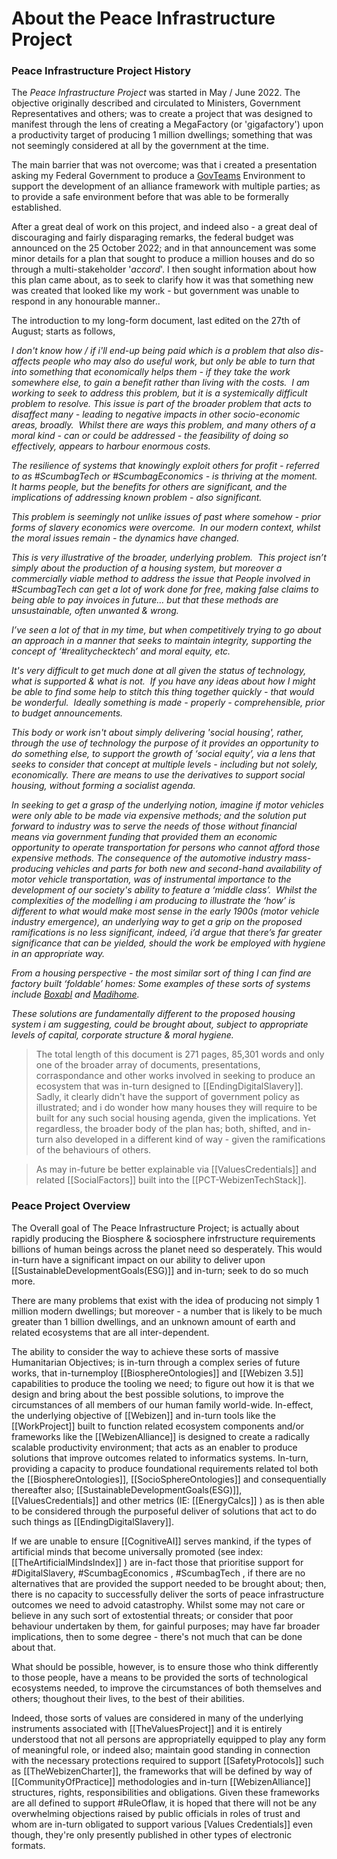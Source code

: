 # About the Peace Infrastructure Project

### Peace Infrastructure Project History

The *Peace Infrastructure Project* was started in May / June 2022.  The objective originally described and circulated to Ministers, Government Representatives and others; was to create a project that was designed to manifest through the lens of creating a MegaFactory (or 'gigafactory') upon a productivity target of producing 1 million dwellings; something that was not seemingly considered at all by the government at the time.  

The main barrier that was not overcome; was that i created a presentation asking my Federal Government to produce a [GovTeams](https://govteams.gov.au/) Environment to support the development of an alliance framework with multiple parties; as to provide a safe environment before that was able to be formerally established.

After a great deal of work on this project, and indeed also - a great deal of discouraging and fairly disparaging remarks, the federal budget was announced on the 25 October 2022; and in that announcement was some minor details for a plan that sought to produce a million houses and do so through a multi-stakeholder '*accord*'.  I then sought information about how this plan came about, as to seek to clarify how it was that something new was created that looked like my work - but government was unable to respond in any honourable manner..

The introduction to my long-form document, last edited on the 27th of August; starts as follows,

*I don't know how / if i'll end-up being paid which is a problem that also dis-affects people who may also do useful work, but only be able to turn that into something that economically helps them - if they take the work somewhere else, to gain a benefit rather than living with the costs.  I am working to seek to address this problem, but it is a systemically difficult problem to resolve. This issue is part of the broader problem that acts to disaffect many - leading to negative impacts in other socio-economic areas, broadly.  Whilst there are ways this problem, and many others of a moral kind - can or could be addressed - the feasibility of doing so effectively, appears to harbour enormous costs.*  

*The resilience of systems that knowingly exploit others for profit - referred to as #ScumbagTech or #ScumbagEconomics - is thriving at the moment.  It harms people, but the benefits for others are significant, and the implications of addressing known problem - also significant.* 

*This problem is seemingly not unlike issues of past where somehow - prior forms of slavery economics were overcome.  In our modern context, whilst the moral issues remain - the dynamics have changed.*

*This is very illustrative of the broader, underlying problem.  This project isn’t simply about the production of a housing system, but moreover a commercially viable method to address the issue that People involved in #ScumbagTech can get a lot of work done for free, making false claims to being able to pay invoices in future… but that these methods are unsustainable, often unwanted & wrong.* 

*I’ve seen a lot of that in my time, but when competitively trying to go about an approach in a manner that seeks to maintain integrity, supporting the concept of ‘#realitychecktech’ and moral equity, etc.*  

*It's very difficult to get much done at all given the status of technology, what is supported & what is not.  If you have any ideas about how I might be able to find some help to stitch this thing together quickly - that would be wonderful.  Ideally something is made - properly - comprehensible, prior to budget announcements.* 

*This body or work isn't about simply delivering 'social housing', rather, through the use of technology the purpose of it provides an opportunity to do something else, to support the growth of ‘social equity’, via a lens that seeks to consider that concept at multiple levels - including but not solely, economically. There are means to use the derivatives to support social housing, without forming a socialist agenda.*  

*In seeking to get a grasp of the underlying notion, imagine if motor vehicles were only able to be made via expensive methods; and the solution put forward to industry was to serve the needs of those without financial means via government funding that provided them an economic opportunity to operate transportation for persons who cannot afford those expensive methods. The consequence of the automotive industry mass-producing vehicles and parts for both new and second-hand availability of motor vehicle transportation, was of instrumental importance to the development of our society's ability to feature a ‘middle class’.  Whilst the complexities of the modelling i am producing to illustrate the ‘how’ is different to what would make most sense in the early 1900s (motor vehicle industry emergence), an underlying way to get a grip on the proposed ramifications is no less significant, indeed, i’d argue that there’s far greater significance that can be yielded, should the work be employed with hygiene in an appropriate way.* 

*From a housing perspective - the most similar sort of thing I can find are factory built ‘foldable’ homes: Some examples of these sorts of systems include [Boxabl](https://www.boxabl.com/) and [Madihome](https://madihome.com/).*

*These solutions are fundamentally different to the proposed housing system i am suggesting, could be brought about, subject to appropriate levels of capital, corporate structure & moral hygiene.*

>The total length of this document is 271 pages, 85,301 words and only one of the broader array of documents, presentations, corraspondance and other works involved in seeking to produce an ecosystem that was in-turn designed to [[EndingDigitalSlavery]].  Sadly, it clearly didn't have the support of government policy as illustrated; and i do wonder how many houses they will require to be built for any such social housing agenda, given the implications.  Yet regardless, the broader body of the plan has; both, shifted, and in-turn also developed in a different kind of way - given the ramifications of the behaviours of others.

>As may in-future be better explainable via [[ValuesCredentials]] and related [[SocialFactors]] built into the [[PCT-WebizenTechStack]].

### Peace Project Overview
The Overall goal of The Peace Infrastructure Project; is actually about rapidly producing the Biosphere & sociosphere infrstructure requirements billions of human beings across the planet need so desperately.  This would in-turn have a significant impact on our ability to deliver upon [[SustainableDevelopmentGoals(ESG)]] and in-turn; seek to do so much more.

There are many problems that exist with the idea of producing not simply 1 million modern dwellings; but moreover - a number that is likely to be much greater than 1 billion dwellings, and an unknown amount of earth and related ecosystems that are all inter-dependent.

The ability to consider the way to achieve these sorts of massive Humanitarian Objectives; is in-turn through a complex series of future works, that in-turnemploy [[BiosphereOntologies]] and [[Webizen 3.5]] capabilities to produce the tooling we need; to figure out how it is that we design and bring about the best possible solutions, to improve the circumstances of all members of our human family world-wide.  In-effect, the underlying objective of [[Webizen]] and in-turn tools like the [[WorkProject]] built to function related ecosystem components and/or frameworks like the [[WebizenAlliance]] is designed to create a radically scalable productivity environment; that acts as an enabler to produce solutions that improve outcomes related to informatics systems. 
In-turn, providing a capacity to produce foundational requirements related tol both the [[BiosphereOntologies]],  [[SocioSphereOntologies]] and consequentially thereafter also; [[SustainableDevelopmentGoals(ESG)]], [[ValuesCredentials]] and other metrics (IE: [[EnergyCalcs]] ) as is then able to be considered through the purposeful deliver of solutions that act to do such things as [[EndingDigitalSlavery]].

If we are unable to ensure [[CognitiveAI]] serves mankind, if the types of artificial minds that become universally promoted (see index: [[TheArtificialMindsIndex]] ) are in-fact those that prioritise support for #DigitalSlavery, #ScumbagEconomics , #ScumbagTech , if there are no alternatives that are provided the support needed to be brought about; then, there is no capacity to successfully deliver the sorts of peace infrastructure outcomes we need to advoid catastrophy.  Whilst some may not care or believe in any such sort of extostential threats; or consider that poor behaviour undertaken by them, for gainful purposes; may have far broader implications, then to some degree - there's not much that can be done about that.

What should be possible, however, is to ensure those who think differently to those people, have a means to be provided the sorts of technological ecosystems needed, to improve the circumstances of both themselves and others; thoughout their lives, to the best of their abilities.   

Indeed, those sorts of values are considered in many of the underlying instruments associated with [[TheValuesProject]] and it is entirely understood that not all persons are appropriatelly equipped to play any form of meaningful role, or indeed also; maintain good standing in connection with the necessary protections required to support [[SafetyProtocols]] such as [[TheWebizenCharter]], the frameworks that will be defined by way of [[CommunityOfPractice]] methodologies and in-turn [[WebizenAlliance]] structures, rights, responsibilities and obligations.  Given these frameworks are all defined to support #RuleOflaw, it is hoped that there will not be any overwhelming objections raised by public officials in roles of trust and whom are in-turn obligated to support various [Values Credentials]] even though, they're only presently published in other types of electronic formats. 


